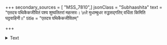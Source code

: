 +++
secondary_sources = [ "MSS_7810",]
jsonClass = "Subhaashita"
text = "एतदत्र पथिकैकजीवितं पश्य शुष्यतितरां महत्सरः।  \nरे मुधाम्बुधर रुद्धसद्गतिर् वर्धिता किमिति घट्टवाहिनी॥"
title = "एतदत्र पथिकैकजीवितम्"

+++

<details><summary>Text</summary>

एतदत्र पथिकैकजीवितं पश्य शुष्यतितरां महत्सरः।  
रे मुधाम्बुधर रुद्धसद्गतिर् वर्धिता किमिति घट्टवाहिनी॥
</details>
